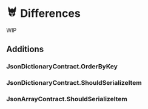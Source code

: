 # <img src='/src/icon.png' height='30px'> Differences

WIP

## Additions

### JsonDictionaryContract.OrderByKey

### JsonDictionaryContract.ShouldSerializeItem

### JsonArrayContract.ShouldSerializeItem